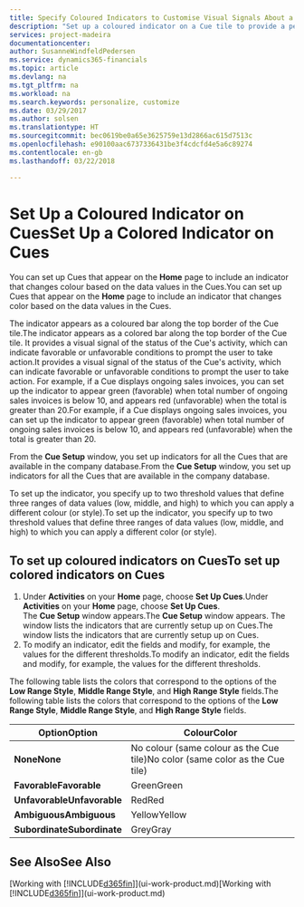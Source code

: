 ```yaml
---
title: Specify Coloured Indicators to Customise Visual Signals About a Cue's Activity | Microsoft Docs
description: "Set up a coloured indicator on a Cue tile to provide a personalised visual signal of the Cue’s activity."
services: project-madeira
documentationcenter: 
author: SusanneWindfeldPedersen
ms.service: dynamics365-financials
ms.topic: article
ms.devlang: na
ms.tgt_pltfrm: na
ms.workload: na
ms.search.keywords: personalize, customize
ms.date: 03/29/2017
ms.author: solsen
ms.translationtype: HT
ms.sourcegitcommit: bec0619be0a65e3625759e13d2866ac615d7513c
ms.openlocfilehash: e90100aac6737336431be3f4cdcfd4e5a6c89274
ms.contentlocale: en-gb
ms.lasthandoff: 03/22/2018

---
```

# <a name="set-up-a-colored-indicator-on-cues"></a><span data-ttu-id="393a6-103">Set Up a Coloured Indicator on Cues</span><span class="sxs-lookup"><span data-stu-id="393a6-103">Set Up a Colored Indicator on Cues</span></span>
<span data-ttu-id="393a6-104">You can set up Cues that appear on the **Home** page to include an indicator that changes colour based on the data values in the Cues.</span><span class="sxs-lookup"><span data-stu-id="393a6-104">You can set up Cues that appear on the **Home** page to include an indicator that changes color based on the data values in the Cues.</span></span>

<span data-ttu-id="393a6-105">The indicator appears as a coloured bar along the top border of the Cue tile.</span><span class="sxs-lookup"><span data-stu-id="393a6-105">The indicator appears as a colored bar along the top border of the Cue tile.</span></span> <span data-ttu-id="393a6-106">It provides a visual signal of the status of the Cue's activity, which can indicate favorable or unfavorable conditions to prompt the user to take action.</span><span class="sxs-lookup"><span data-stu-id="393a6-106">It provides a visual signal of the status of the Cue's activity, which can indicate favorable or unfavorable conditions to prompt the user to take action.</span></span> <span data-ttu-id="393a6-107">For example, if a Cue displays ongoing sales invoices, you can set up the indicator to appear green (favorable) when total number of ongoing sales invoices is below 10, and appears red (unfavorable) when the total is greater than 20.</span><span class="sxs-lookup"><span data-stu-id="393a6-107">For example, if a Cue displays ongoing sales invoices, you can set up the indicator to appear green (favorable) when total number of ongoing sales invoices is below 10, and appears red (unfavorable) when the total is greater than 20.</span></span>

<span data-ttu-id="393a6-108">From the **Cue Setup** window, you set up indicators for all the Cues that are available in the company database.</span><span class="sxs-lookup"><span data-stu-id="393a6-108">From the **Cue Setup** window, you set up indicators for all the Cues that are available in the company database.</span></span>

<span data-ttu-id="393a6-109">To set up the indicator, you specify up to two threshold values that define three ranges of data values (low, middle, and high) to which you can apply a different colour (or style).</span><span class="sxs-lookup"><span data-stu-id="393a6-109">To set up the indicator, you specify up to two threshold values that define three ranges of data values (low, middle, and high) to which you can apply a different color (or style).</span></span>

## <a name="to-set-up-colored-indicators-on-cues"></a><span data-ttu-id="393a6-110">To set up coloured indicators on Cues</span><span class="sxs-lookup"><span data-stu-id="393a6-110">To set up colored indicators on Cues</span></span>
1. <span data-ttu-id="393a6-111">Under **Activities** on your **Home** page, choose **Set Up Cues**.</span><span class="sxs-lookup"><span data-stu-id="393a6-111">Under **Activities** on your **Home** page, choose **Set Up Cues**.</span></span>  
   <span data-ttu-id="393a6-112">The **Cue Setup** window appears.</span><span class="sxs-lookup"><span data-stu-id="393a6-112">The **Cue Setup** window appears.</span></span> <span data-ttu-id="393a6-113">The window lists the indicators that are currently setup up on Cues.</span><span class="sxs-lookup"><span data-stu-id="393a6-113">The window lists the indicators that are currently setup up on Cues.</span></span>
2. <span data-ttu-id="393a6-114">To modify an indicator, edit the fields and modify, for example, the values for the different thresholds.</span><span class="sxs-lookup"><span data-stu-id="393a6-114">To modify an indicator, edit the fields and modify, for example, the values for the different thresholds.</span></span>  

<span data-ttu-id="393a6-115">The following table lists the colors that correspond to the options of the **Low Range Style**, **Middle Range Style**, and **High Range Style** fields.</span><span class="sxs-lookup"><span data-stu-id="393a6-115">The following table lists the colors that correspond to the options of the **Low Range Style**, **Middle Range Style**, and **High Range Style** fields.</span></span>

| <span data-ttu-id="393a6-116">Option</span><span class="sxs-lookup"><span data-stu-id="393a6-116">Option</span></span> | <span data-ttu-id="393a6-117">Colour</span><span class="sxs-lookup"><span data-stu-id="393a6-117">Color</span></span> |
| --- | --- |
| <span data-ttu-id="393a6-118">**None**</span><span class="sxs-lookup"><span data-stu-id="393a6-118">**None**</span></span> |<span data-ttu-id="393a6-119">No colour (same colour as the Cue tile)</span><span class="sxs-lookup"><span data-stu-id="393a6-119">No color (same color as the Cue tile)</span></span>|
| <span data-ttu-id="393a6-120">**Favorable**</span><span class="sxs-lookup"><span data-stu-id="393a6-120">**Favorable**</span></span> |<span data-ttu-id="393a6-121">Green</span><span class="sxs-lookup"><span data-stu-id="393a6-121">Green</span></span> |
| <span data-ttu-id="393a6-122">**Unfavorable**</span><span class="sxs-lookup"><span data-stu-id="393a6-122">**Unfavorable**</span></span> |<span data-ttu-id="393a6-123">Red</span><span class="sxs-lookup"><span data-stu-id="393a6-123">Red</span></span> |
| <span data-ttu-id="393a6-124">**Ambiguous**</span><span class="sxs-lookup"><span data-stu-id="393a6-124">**Ambiguous**</span></span> |<span data-ttu-id="393a6-125">Yellow</span><span class="sxs-lookup"><span data-stu-id="393a6-125">Yellow</span></span> |
| <span data-ttu-id="393a6-126">**Subordinate**</span><span class="sxs-lookup"><span data-stu-id="393a6-126">**Subordinate**</span></span> |<span data-ttu-id="393a6-127">Grey</span><span class="sxs-lookup"><span data-stu-id="393a6-127">Gray</span></span> |

## <a name="see-also"></a><span data-ttu-id="393a6-128">See Also</span><span class="sxs-lookup"><span data-stu-id="393a6-128">See Also</span></span>
<span data-ttu-id="393a6-129">[Working with [!INCLUDE[d365fin](includes/d365fin_md.md)]](ui-work-product.md)</span><span class="sxs-lookup"><span data-stu-id="393a6-129">[Working with [!INCLUDE[d365fin](includes/d365fin_md.md)]](ui-work-product.md)</span></span>

